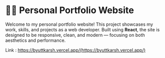# 🧑‍💻 Personal Portfolio Website

Welcome to my personal portfolio website! This project showcases my work, skills, and projects as a web developer. Built using **React**, the site is designed to be responsive, clean, and modern — focusing on both aesthetics and performance.

Link : https://byuttkarsh.vercel.app/(https://byuttkarsh.vercel.app/)
